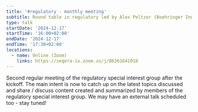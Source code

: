 ```yaml
---
title: '#regulatory - monthly meeting'
subtitle: Round table in regulatory led by Alex Peltzer (Boehringer Ingelheim Pharma GmbH)
type: talk
startDate: '2024-12-17'
startTime: '16:00+02:00'
endDate: '2024-12-17'
endTime: '17:30+02:00'
locations:
  - name: Online (Zoom)
    links: https://seqera-io.zoom.us/j/86361641018
---
```


Second regular meeting of the regulatory special interest group after the kickoff. The main intent is now to catch up on the latest topics discussed and share / discuss content created and summarized by members of the regulatory special interest group. We may have an external talk scheduled too - stay tuned!
